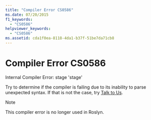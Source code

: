 ```yaml
---
title: "Compiler Error CS0586"
ms.date: 07/20/2015
f1_keywords:
  - "CS0586"
helpviewer_keywords:
  - "CS0586"
ms.assetid: cda1f0ea-8118-4da1-b37f-51be7da71cb8
---
```

# Compiler Error CS0586

Internal Compiler Error: stage 'stage'

 Try to determine if the compiler is failing due to its inability to parse unexpected syntax. If that is not the case, try [Talk to Us](/visualstudio/ide/talk-to-us).
 
> [!NOTE]
> This compiler error is no longer used in Roslyn.
